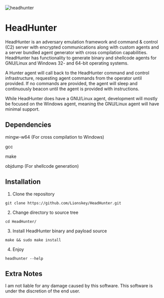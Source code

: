 
![headhunter](https://github.com/Lionskey/HeadHunter/assets/55106700/51dd0e74-ea55-4b2e-9caf-bec3dd8dcd0c)

# HeadHunter
HeadHunter is an adversary emulation framework and command & control (C2) server with encrypted communications along with custom agents and a server bundled agent generator with cross compilation capabilities.
HeadHunter has functionality to generate binary and shellcode agents for GNU/Linux and Windows 32- and 64-bit operating systems. 

A Hunter agent will call back to the HeadHunter command and control infrastructure, requesting agent commands from the operator until provided. If no commands are provided, the agent will sleep and continuously beacon until the agent is provided with instructions.

While HeadHunter does have a GNU/Linux agent, development will mostly be focused on the Windows agent, meaning the GNU/Linux agent will have minimal support.

## Dependencies
mingw-w64 (For cross compilation to Windows)

gcc

make

objdump (For shellcode generation)

## Installation 

1. Clone the repository
``` 
git clone https://github.com/Lionskey/HeadHunter.git
```

2. Change directory to source tree
``` 
cd HeadHunter/
```

3. Install HeadHunter binary and payload source
```
make && sudo make install
```

4. Enjoy
``` 
headhunter --help
```

## Extra Notes

I am not liable for any damage caused by this software. This software is under the discretion of the end user.
